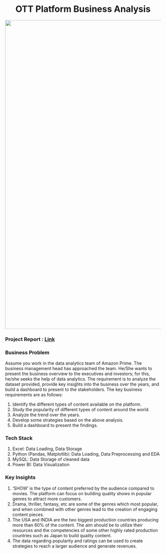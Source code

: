 <h1 align="center">OTT Platform Business Analysis</h1>


<img width="1000" src="https://github.com/Mangeshgp14/OTT-Platform-Business-Analysis-EDA-and-Dashboard-Development-/blob/main/Dashboard%20Cover%20Page.PNG" >

<h3>Project Report : <a href="https://docs.google.com/document/d/1tdvOeqLJyLfnF6naZT3bJw_iPVHkvsiigGcEGla4Zn4/edit?usp=sharing">Link</a></h3>

<h3>Business Problem</h3>
<p>
Assume you work in the data analytics team of Amazon Prime. The business management head has approached the team. He/She wants to present the business overview to the executives and investors; for this, he/she seeks the help of data analytics. 
The requirement is to analyze the dataset provided, provide key insights into the business over the years, and build a dashboard to present to the stakeholders.
The key business requirements are as follows:
<ol>
   <li> Identify the different types of content available on the platform. 
   </li>
   <li>Study the popularity of different types of content around the world.
   </li>
  <li>Analyze the trend over the years.
   </li>
  <li>Develop some strategies based on the above analysis.
   </li>
  <li>Build a dashboard to present the findings.
   </li>
 </ol>
 
</p>

<h3>Tech Stack</h3>

 <ol>
  <li>
   Excel: Data Loading, Data Storage
  </li>
   <li>
   Python (Pandas, Matplotlib): Data Loading, Data Preprocessing and EDA
  </li>
   <li>
   MySQL: Data Storage of cleaned data
  </li>
   <li>
   Power BI: Data Visualization
  </li>
 </ol>
 

<h3>Key Insights</h3>
<ol>
 <li>‘SHOW’ is the type of content preferred by the audience compared to movies. The platform can focus on building quality shows in popular genres to attract more customers.
</li>
 <li>Drama, thriller, fantasy, etc are some of the genres which most popular, and when combined with other genres lead to the creation of engaging content pieces.</li>
 <li>The USA and INDIA are the two biggest production countries producing more than 60% of the content. The aim should be to utilize their resources and the competencies of some other highly rated production countries such as Japan to build quality content.</li>
 <li>The data regarding popularity and ratings can be used to create strategies to reach a larger audience and generate revenues.</li>
</ol>
